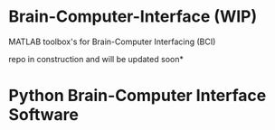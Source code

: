 # Brain-Computer-Interface (WIP)
MATLAB toolbox's for Brain-Computer Interfacing (BCI) 

repo in construction and will be updated soon*

# Python Brain-Computer Interface Software

